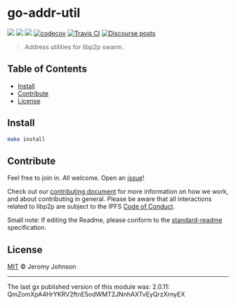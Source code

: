 go-addr-util
==================

[![](https://img.shields.io/badge/made%20by-Protocol%20Labs-blue.svg?style=flat-square)](http://protocol.ai)
[![](https://img.shields.io/badge/project-libp2p-yellow.svg?style=flat-square)](http://libp2p.io/)
[![](https://img.shields.io/badge/freenode-%23libp2p-yellow.svg?style=flat-square)](http://webchat.freenode.net/?channels=%23libp2p)
[![codecov](https://codecov.io/gh/libp2p/go-addr-util/branch/master/graph/badge.svg)](https://codecov.io/gh/libp2p/go-addr-util)
[![Travis CI](https://travis-ci.org/libp2p/go-addr-util.svg?branch=master)](https://travis-ci.org/libp2p/go-addr-util)
[![Discourse posts](https://img.shields.io/discourse/https/discuss.libp2p.io/posts.svg)](https://discuss.libp2p.io)


> Address utilities for libp2p swarm.

## Table of Contents

- [Install](#install)
- [Contribute](#contribute)
- [License](#license)

## Install

```sh
make install
```

## Contribute

Feel free to join in. All welcome. Open an [issue](https://github.com/ipfs/go-addr-util/issues)!

Check out our [contributing document](https://github.com/libp2p/community/blob/master/CONTRIBUTE.md) for more information on how we work, and about contributing in general. Please be aware that all interactions related to libp2p are subject to the IPFS [Code of Conduct](https://github.com/ipfs/community/blob/master/code-of-conduct.md).

Small note: If editing the Readme, please conform to the [standard-readme](https://github.com/RichardLitt/standard-readme) specification.

## License

[MIT](LICENSE) © Jeromy Johnson

---

The last gx published version of this module was: 2.0.11: QmZomXpA4HrYKRV2ftnE5odWMT2JNnhAXTvEyQrzXrnyEX
